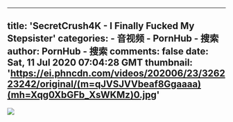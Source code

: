 
---
title: 'SecretCrush4K - I Finally Fucked My Stepsister'
categories: 
    - 音视频
    - PornHub - 搜索
author: PornHub - 搜索
comments: false
date: Sat, 11 Jul 2020 07:04:28 GMT
thumbnail: 'https://ei.phncdn.com/videos/202006/23/326223242/original/(m=qJVSJVVbeaf8Ggaaaa)(mh=Xqg0XbGFb_XsWKMz)0.jpg'
---

<div>   
<img src="https://ei.phncdn.com/videos/202006/23/326223242/original/(m=qJVSJVVbeaf8Ggaaaa)(mh=Xqg0XbGFb_XsWKMz)0.jpg" referrerpolicy="no-referrer">  
</div>
            